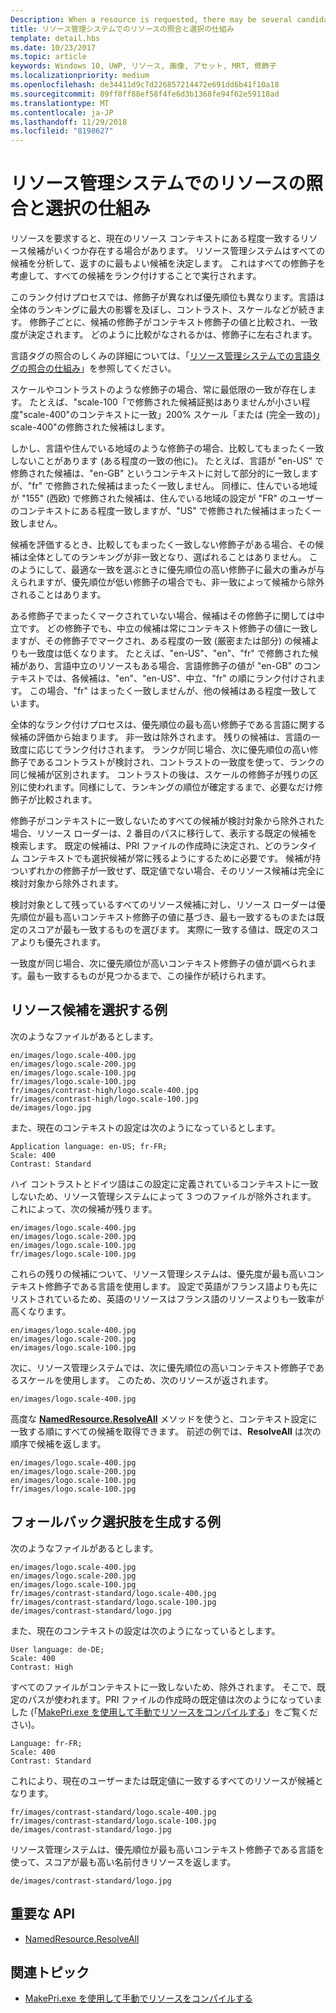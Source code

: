 ```yaml
---
Description: When a resource is requested, there may be several candidates that match the current resource context to some degree. The Resource Management System will analyze all of the candidates and determine the best candidate to return. This topic describes that process in detail and gives examples.
title: リソース管理システムでのリソースの照合と選択の仕組み
template: detail.hbs
ms.date: 10/23/2017
ms.topic: article
keywords: Windows 10, UWP, リソース, 画像, アセット, MRT, 修飾子
ms.localizationpriority: medium
ms.openlocfilehash: de34411d9c7d226857214472e691dd6b41f10a18
ms.sourcegitcommit: 89ff8ff88ef58f4fe6d3b1368fe94f62e59118ad
ms.translationtype: MT
ms.contentlocale: ja-JP
ms.lasthandoff: 11/29/2018
ms.locfileid: "8198627"
---
```

# <a name="how-the-resource-management-system-matches-and-chooses-resources"></a>リソース管理システムでのリソースの照合と選択の仕組み
リソースを要求すると、現在のリソース コンテキストにある程度一致するリソース候補がいくつか存在する場合があります。 リソース管理システムはすべての候補を分析して、返すのに最もよい候補を決定します。 これはすべての修飾子を考慮して、すべての候補をランク付けすることで実行されます。

このランク付けプロセスでは、修飾子が異なれば優先順位も異なります。言語は全体のランキングに最大の影響を及ぼし、コントラスト、スケールなどが続きます。 修飾子ごとに、候補の修飾子がコンテキスト修飾子の値と比較され、一致度が決定されます。 どのように比較がなされるかは、修飾子に左右されます。

言語タグの照合のしくみの詳細については、「[リソース管理システムでの言語タグの照合の仕組み](how-rms-matches-lang-tags.md)」を参照してください。

スケールやコントラストのような修飾子の場合、常に最低限の一致が存在します。 たとえば、"scale-100「で修飾された候補証拠はありませんが小さい程度"scale-400"のコンテキストに一致」200% スケール「または (完全一致の)」scale-400"の修飾された候補はします。

しかし、言語や住んでいる地域のような修飾子の場合、比較してもまったく一致しないことがあります (ある程度の一致の他に)。 たとえば、言語が "en-US" で修飾された候補は、"en-GB" というコンテキストに対して部分的に一致しますが、"fr" で修飾された候補はまったく一致しません。 同様に、住んでいる地域が "155" (西欧) で修飾された候補は、住んでいる地域の設定が "FR" のユーザーのコンテキストにある程度一致しますが、"US" で修飾された候補はまったく一致しません。

候補を評価するとき、比較してもまったく一致しない修飾子がある場合、その候補は全体としてのランキングが非一致となり、選ばれることはありません。 このようにして、最適な一致を選ぶときに優先順位の高い修飾子に最大の重みが与えられますが、優先順位が低い修飾子の場合でも、非一致によって候補から除外されることはあります。

ある修飾子でまったくマークされていない場合、候補はその修飾子に関しては中立です。 どの修飾子でも、中立の候補は常にコンテキスト修飾子の値に一致しますが、その修飾子でマークされ、ある程度の一致 (厳密または部分) の候補よりも一致度は低くなります。 たとえば、"en-US"、"en"、"fr" で修飾された候補があり、言語中立のリソースもある場合、言語修飾子の値が "en-GB" のコンテキストでは、各候補は、"en"、"en-US"、中立、"fr" の順にランク付けされます。 この場合、"fr" はまったく一致しませんが、他の候補はある程度一致しています。

全体的なランク付けプロセスは、優先順位の最も高い修飾子である言語に関する候補の評価から始まります。 非一致は除外されます。 残りの候補は、言語の一致度に応じてランク付けされます。 ランクが同じ場合、次に優先順位の高い修飾子であるコントラストが検討され、コントラストの一致度を使って、ランクの同じ候補が区別されます。 コントラストの後は、スケールの修飾子が残りの区別に使われます。同様にして、ランキングの順位が確定するまで、必要なだけ修飾子が比較されます。

修飾子がコンテキストに一致しないためすべての候補が検討対象から除外された場合、リソース ローダーは、2 番目のパスに移行して、表示する既定の候補を検索します。 既定の候補は、PRI ファイルの作成時に決定され、どのランタイム コンテキストでも選択候補が常に残るようにするために必要です。 候補が持ついずれかの修飾子が一致せず、既定値でない場合、そのリソース候補は完全に検討対象から除外されます。

検討対象として残っているすべてのリソース候補に対し、リソース ローダーは優先順位が最も高いコンテキスト修飾子の値に基づき、最も一致するものまたは既定のスコアが最も一致するものを選びます。 実際に一致する値は、既定のスコアよりも優先されます。

一致度が同じ場合、次に優先順位が高いコンテキスト修飾子の値が調べられます。最も一致するものが見つかるまで、この操作が続けられます。

## <a name="example-of-choosing-a-resource-candidate"></a>リソース候補を選択する例
次のようなファイルがあるとします。

```console
en/images/logo.scale-400.jpg
en/images/logo.scale-200.jpg
en/images/logo.scale-100.jpg  
fr/images/logo.scale-100.jpg
fr/images/contrast-high/logo.scale-400.jpg
fr/images/contrast-high/logo.scale-100.jpg
de/images/logo.jpg
```

また、現在のコンテキストの設定は次のようになっているとします。

```console
Application language: en-US; fr-FR;
Scale: 400
Contrast: Standard
```

ハイ コントラストとドイツ語はこの設定に定義されているコンテキストに一致しないため、リソース管理システムによって 3 つのファイルが除外されます。 これによって、次の候補が残ります。

```console
en/images/logo.scale-400.jpg
en/images/logo.scale-200.jpg
en/images/logo.scale-100.jpg  
fr/images/logo.scale-100.jpg
```

これらの残りの候補について、リソース管理システムは、優先度が最も高いコンテキスト修飾子である言語を使用します。 設定で英語がフランス語よりも先にリストされているため、英語のリソースはフランス語のリソースよりも一致率が高くなります。

```console
en/images/logo.scale-400.jpg
en/images/logo.scale-200.jpg
en/images/logo.scale-100.jpg  
```

次に、リソース管理システムでは、次に優先順位の高いコンテキスト修飾子であるスケールを使用します。 このため、次のリソースが返されます。

```console
en/images/logo.scale-400.jpg
```

高度な [**NamedResource.ResolveAll**](/uwp/api/windows.applicationmodel.resources.core.namedresource.resolveall?branch=live) メソッドを使うと、コンテキスト設定に一致する順にすべての候補を取得できます。 前述の例では、**ResolveAll** は次の順序で候補を返します。

```console
en/images/logo.scale-400.jpg
en/images/logo.scale-200.jpg
en/images/logo.scale-100.jpg  
fr/images/logo.scale-100.jpg
```

## <a name="example-of-producing-a-fallback-choice"></a>フォールバック選択肢を生成する例
次のようなファイルがあるとします。

```console
en/images/logo.scale-400.jpg
en/images/logo.scale-200.jpg
en/images/logo.scale-100.jpg  
fr/images/contrast-standard/logo.scale-400.jpg
fr/images/contrast-standard/logo.scale-100.jpg
de/images/contrast-standard/logo.jpg
```

また、現在のコンテキストの設定は次のようになっているとします。

```console
User language: de-DE;
Scale: 400
Contrast: High
```

すべてのファイルがコンテキストに一致しないため、除外されます。 そこで、既定のパスが使われます。PRI ファイルの作成時の既定値は次のようになっていました (「[MakePri.exe を使用して手動でリソースをコンパイルする](compile-resources-manually-with-makepri.md)」をご覧ください)。

```console
Language: fr-FR;
Scale: 400
Contrast: Standard
```

これにより、現在のユーザーまたは既定値に一致するすべてのリソースが候補となります。

```console
fr/images/contrast-standard/logo.scale-400.jpg
fr/images/contrast-standard/logo.scale-100.jpg
de/images/contrast-standard/logo.jpg
```

リソース管理システムは、優先順位が最も高いコンテキスト修飾子である言語を使って、スコアが最も高い名前付きリソースを返します。

```console
de/images/contrast-standard/logo.jpg
```

## <a name="important-apis"></a>重要な API
* [NamedResource.ResolveAll](/uwp/api/windows.applicationmodel.resources.core.namedresource.resolveall?branch=live)

## <a name="related-topics"></a>関連トピック
* [MakePri.exe を使用して手動でリソースをコンパイルする](compile-resources-manually-with-makepri.md)